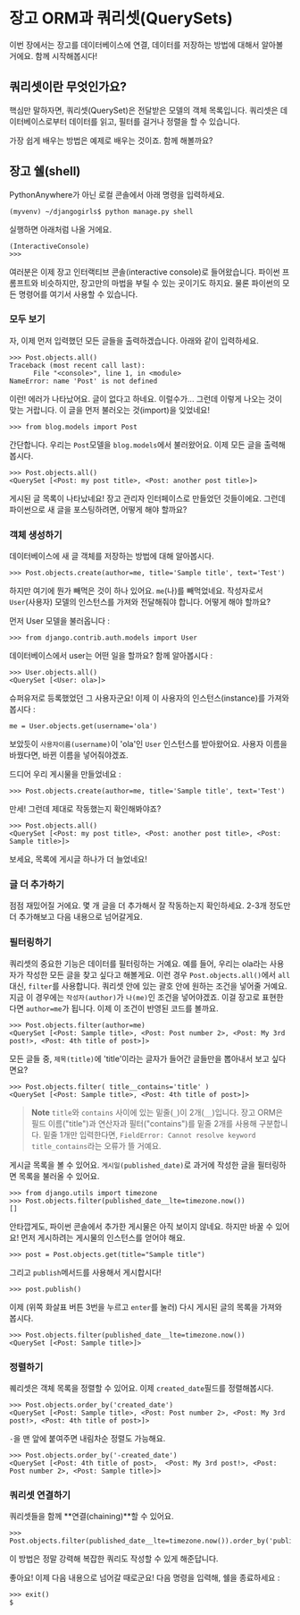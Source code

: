 # 장고 ORM과 쿼리셋(QuerySets)

이번 장에서는 장고를 데이터베이스에 연결, 데이터를 저장하는 방법에 대해서 알아볼 거에요. 함께 시작해봅시다!

## 쿼리셋이란 무엇인가요?

핵심만 말하자면, 쿼리셋(QuerySet)은 전달받은 모델의 객체 목록입니다. 쿼리셋은 데이터베이스로부터 데이터를 읽고, 필터를 걸거나 정렬을 할 수 있습니다.

가장 쉽게 배우는 방법은 예제로 배우는 것이죠. 함께 해볼까요?

## 장고 쉘(shell)

PythonAnywhere가 아닌 로컬 콘솔에서 아래 명령을 입력하세요.

    (myvenv) ~/djangogirls$ python manage.py shell


실행하면 아래처럼 나올 거에요.

    (InteractiveConsole)
    >>>

여러분은 이제 장고 인터랙티브 콘솔(interactive console)로 들어왔습니다. 파이썬 프롬프트와 비슷하지만, 장고만의 마법을 부릴 수 있는 곳이기도 하지요. 물론 파이썬의 모든 명령어를 여기서 사용할 수 있습니다.

### 모두 보기

자, 이제 먼저 입력했던 모든 글들을 출력하겠습니다. 아래와 같이 입력하세요.

    >>> Post.objects.all()
    Traceback (most recent call last):
          File "<console>", line 1, in <module>
    NameError: name 'Post' is not defined


이런! 에러가 나타났어요. 글이 없다고 하네요. 이럴수가... 그런데 이렇게 나오는 것이 맞는 거랍니다. 이 글을 먼저 불러오는 것(import)을 잊었네요!

    >>> from blog.models import Post


간단합니다. 우리는 `Post`모델을 `blog.models`에서 불러왔어요. 이제 모든 글을 출력해봅시다.

    >>> Post.objects.all()
    <QuerySet [<Post: my post title>, <Post: another post title>]>


게시된 글 목록이 나타났네요! 장고 관리자 인터페이스로 만들었던 것들이에요. 그런데 파이썬으로 새 글을 포스팅하려면, 어떻게 해야 할까요?

### 객체 생성하기

데이터베이스에 새 글 객체를 저장하는 방법에 대해 알아봅시다.

    >>> Post.objects.create(author=me, title='Sample title', text='Test')


하지만 여기에 뭔가 빼먹은 것이 하나 있어요. `me`(나)를 빼먹었네요. 작성자로서 `User`(사용자) 모델의 인스턴스를 가져와 전달해줘야 합니다. 어떻게 해야 할까요?

먼저 User 모델을 불러옵니다 :

    >>> from django.contrib.auth.models import User


데이터베이스에서 user는 어떤 일을 할까요? 함께 알아봅시다 :

    >>> User.objects.all()
    <QuerySet [<User: ola>]>


슈퍼유저로 등록했었던 그 사용자군요! 이제 이 사용자의 인스턴스(instance)를 가져와 봅시다 :

    me = User.objects.get(username='ola')


보았듯이 `사용자이름(username)`이 'ola'인 `User` 인스턴스를 받아왔어요. 사용자 이름을 바꿨다면, 바뀐 이름을 넣어줘야겠죠.

드디어 우리 게시물을 만들었네요 :

    >>> Post.objects.create(author=me, title='Sample title', text='Test')


만세! 그런데 제대로 작동했는지 확인해봐야죠?

    >>> Post.objects.all()
    <QuerySet [<Post: my post title>, <Post: another post title>, <Post: Sample title>]>


보세요, 목록에 게시글 하나가 더 늘었네요!

### 글 더 추가하기

점점 재밌어질 거에요. 몇 개 글을 더 추가해서 잘 작동하는지 확인하세요. 2-3개 정도만 더 추가해보고 다음 내용으로 넘어갈게요.

### 필터링하기

쿼리셋의 중요한 기능은 데이터를 필터링하는 거예요. 예를 들어, 우리는 ola라는 사용자가 작성한 모든 글을 찾고 싶다고 해볼게요. 이런 경우 `Post.objects.all()`에서 `all`대신, `filter`를 사용합니다. 쿼리셋 안에 있는 괄호 안에 원하는 조건을 넣어줄 거예요. 지금 이 경우에는 `작성자(author)`가 `나(me)`인 조건을 넣어야겠죠. 이걸 장고로 표현한다면 `author=me`가 됩니다. 이제 이 조건이 반영된 코드를 볼까요.

    >>> Post.objects.filter(author=me)
    <QuerySet [<Post: Sample title>, <Post: Post number 2>, <Post: My 3rd post!>, <Post: 4th title of post>]>


모든 글들 중, `제목(title)`에 'title'이라는 글자가 들어간 글들만을 뽑아내서 보고 싶다면요?

    >>> Post.objects.filter( title__contains='title' )
    <QuerySet [<Post: Sample title>, <Post: 4th title of post>]>


> **Note**  `title`와 `contains` 사이에 있는 밑줄(`_`)이 2개(`__`)입니다. 장고 ORM은 필드 이름("title")과 연산자과 필터("contains")를 밑줄 2개를 사용해 구분합니다. 밑줄 1개만 입력한다면, `FieldError: Cannot resolve keyword title_contains`라는 오류가 뜰 거예요.

게시글 목록을 볼 수 있어요. `게시일(published_date)`로 과거에 작성한 글을 필터링하면 목록을 불러올 수 있어요.

    >>> from django.utils import timezone
    >>> Post.objects.filter(published_date__lte=timezone.now())
    []

안타깝게도, 파이썬 콘솔에서 추가한 게시물은 아직 보이지 않네요. 하지만 바꿀 수 있어요! 먼저 게시하려는 게시물의 인스턴스를 얻어야 해요.

    >>> post = Post.objects.get(title="Sample title")


그리고 `publish`메서드를 사용해서 게시합시다!

    >>> post.publish()


이제 (위쪽 화살표 버튼 3번을 누르고 `enter`를 눌러) 다시 게시된 글의 목록을 가져와 봅시다.

    >>> Post.objects.filter(published_date__lte=timezone.now())
    <QuerySet [<Post: Sample title>]>


### 정렬하기

퀘리셋은 객체 목록을 정렬할 수 있어요. 이제 `created_date`필드를 정렬해봅시다.

    >>> Post.objects.order_by('created_date')
    <QuerySet [<Post: Sample title>, <Post: Post number 2>, <Post: My 3rd post!>, <Post: 4th title of post>]>


`-`을 맨 앞에 붙여주면 내림차순 정렬도 가능해요.

    >>> Post.objects.order_by('-created_date')
    <QuerySet [<Post: 4th title of post>,  <Post: My 3rd post!>, <Post: Post number 2>, <Post: Sample title>]>


### 쿼리셋 연결하기

쿼리셋들을 함께 **연결(chaining)**할 수 있어요.

    >>> Post.objects.filter(published_date__lte=timezone.now()).order_by('published_date')


이 방법은 정말 강력해 복잡한 쿼리도 작성할 수 있게 해준답니다.

좋아요! 이제 다음 내용으로 넘어갈 때로군요! 다음 명령을 입력해, 쉘을 종료하세요 :

    >>> exit()
    $

